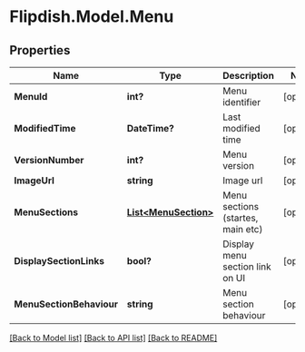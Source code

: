# Flipdish.Model.Menu
## Properties

Name | Type | Description | Notes
------------ | ------------- | ------------- | -------------
**MenuId** | **int?** | Menu identifier | [optional] 
**ModifiedTime** | **DateTime?** | Last modified time | [optional] 
**VersionNumber** | **int?** | Menu version | [optional] 
**ImageUrl** | **string** | Image url | [optional] 
**MenuSections** | [**List&lt;MenuSection&gt;**](MenuSection.md) | Menu sections (startes, main etc) | [optional] 
**DisplaySectionLinks** | **bool?** | Display menu section link on UI | [optional] 
**MenuSectionBehaviour** | **string** | Menu section behaviour | [optional] 

[[Back to Model list]](../README.md#documentation-for-models) [[Back to API list]](../README.md#documentation-for-api-endpoints) [[Back to README]](../README.md)

